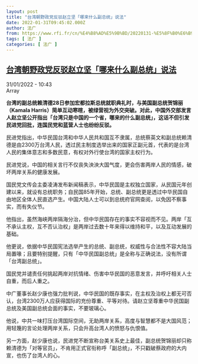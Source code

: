 ```yaml
---
layout: post
title: "台湾朝野政党反驳赵立坚「哪来什么副总统」说法"
date: 2022-01-31T09:45:02.000Z
author: 法广
from: https://www.rfi.fr/cn/%E4%B8%AD%E5%9B%BD/20220131-%E5%8F%B0%E6%B9%BE%E6%9C%9D%E9%87%8E%E6%94%BF%E5%85%9A%E5%8F%8D%E9%A9%B3%E8%B5%B5%E7%AB%8B%E5%9D%9A-%E5%93%AA%E6%9D%A5%E4%BB%80%E4%B9%88%E5%89%AF%E6%80%BB%E7%BB%9F-%E8%AF%B4%E6%B3%95
tags: [ 法广 ]
categories: [ 法广 ]
---
```

<!--1643622302000-->
[台湾朝野政党反驳赵立坚「哪来什么副总统」说法](https://www.rfi.fr/cn/%E4%B8%AD%E5%9B%BD/20220131-%E5%8F%B0%E6%B9%BE%E6%9C%9D%E9%87%8E%E6%94%BF%E5%85%9A%E5%8F%8D%E9%A9%B3%E8%B5%B5%E7%AB%8B%E5%9D%9A-%E5%93%AA%E6%9D%A5%E4%BB%80%E4%B9%88%E5%89%AF%E6%80%BB%E7%BB%9F-%E8%AF%B4%E6%B3%95)
------

<div>
<div>31/01/2022 - 10:43</div>Array<p><strong>                    台湾的副总统赖清德28日参加宏都拉斯总统就职典礼时，与美国副总统贺锦丽（Kamala Harris）简单互动寒暄，被绿营视为外交突破。对此，中国外交部发言人赵立坚公开指出「台湾只是中国的一个省，哪来的什么副总统」，这话不但引发民进党回批，连国民党和蓝营人士也纷纷反驳。                </strong></p><div >                    <p>民进党指出，中华民国台湾和中华人民共和国互不隶属，总统蔡英文和副总统赖清德是由2300万台湾人民，透过民主制度选举出来的国家正副元首，代表的是台湾人民的集体意志和多数民意，有权对外行使台湾的国家主权行为。</p><p>民进党说，中国的相关言行不仅丧失泱泱大国气度，更会伤害两岸人民的情感，破坏两岸关系的健康发展。</p><p>国民党文传会主委凌涛发布新闻稿表示，中华民国是主权独立国家，从民国元年创建以来，就设有总统职务；自民国85年开始，总统、副总统更是透过中华民国自由地区全体人民直选产生。中国大陆人士可以到总统府官网查阅，以免因不察事实，而有失仪节。</p><p>他指出，虽然海峡两岸隔海分治，但中华民国存在的事实不容视而不见。两岸「互不承认主权，互不否认治权」是两岸过去数十年来得以维持和平，以及互动发展的基础。</p><p>他更说，依据中华民国宪法选举产生的总统、副总统，权威性与合法性不容大陆当局置喙；且要特别提醒，只有「中华民国副总统」是全称与正确说法，没有所谓「台湾副总统」。</p><p>国民党并谴责任何挑起两岸对抗情绪、伤害中华民国的恶意发言，并呼吁相关人士自重，而后人重之。</p><p>中广董事长赵少康也强力批判说，中华民国的既存事实，在主权及治权上都无可否认，台湾2300万人应获得国际的充份尊重、平等对待。请赵立坚尊重中华民国副总统及美国副总统会面的事实，不要玻璃心。</p><p>他说，中共一味打压台湾国际空间，无助两岸关系，高度与智慧都不是大国风范；用轻篾的言论处理两岸关系，只会升高台湾人的愤怒与仇恨值。</p><p>另一方面，赵少康也说，民进党不断宣称台美关系史上最佳，副总统贺锦丽却只称赖清德为「对等官员」，不肯用正式官衔称呼「副总统」，不只戳破蔡政府的大内宣，也伤了台湾人的心。</p>                                            <div data-selfpromo-newsletter>    </div>    <div data-selfpromo-app>    </div>                </div>
</div>
